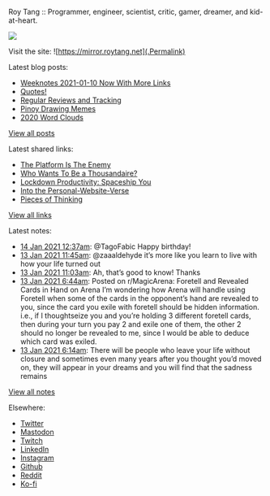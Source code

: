 Roy Tang :: Programmer, engineer, scientist, critic, gamer, dreamer, and kid-at-heart.

![](https://roytang.net/img/profile.jpg)

Visit the site: ![https://mirror.roytang.net](.Permalink)

Latest blog posts:
    

- [Weeknotes 2021-01-10 Now With More Links](https://mirror.roytang.net/2021/01/weeknotes-2021-01-10/)
- [Quotes!](https://mirror.roytang.net/2021/01/quotes/)
- [Regular Reviews and Tracking](https://mirror.roytang.net/2021/01/regular-reviews-and-tracking/)
- [Pinoy Drawing Memes](https://mirror.roytang.net/2021/01/pinoy-drawing-memes/)
- [2020 Word Clouds](https://mirror.roytang.net/2021/01/2020-word-clouds/)

[View all posts](https://mirror.roytang.net/blog)

Latest shared links:
    

- [The Platform Is The Enemy](https://mirror.roytang.net/2021/01/the-platform-is-the-enemy/)
- [Who Wants To Be a Thousandaire?](https://mirror.roytang.net/2021/01/who-wants-to-be-a-thousandaire/)
- [Lockdown Productivity: Spaceship You](https://mirror.roytang.net/2021/01/lockdown-productivity-spaceship-you/)
- [Into the Personal-Website-Verse](https://mirror.roytang.net/2021/01/into-the-personal-website-verse/)
- [Pieces of Thinking](https://mirror.roytang.net/2021/01/pieces-of-thinking/)

[View all links](https://mirror.roytang.net/links)

Latest notes:
    

- [14 Jan 2021 12:37am](https://mirror.roytang.net/2021/01/1349515835971256323/): @TagoFabic Happy birthday!
- [13 Jan 2021 11:45am](https://mirror.roytang.net/2021/01/1349321771489447939/): @zaaaldehyde it&rsquo;s more like you learn to live with how your life turned out
- [13 Jan 2021 11:03am](https://mirror.roytang.net/2021/01/gj2o5nv/): Ah, that&rsquo;s good to know! Thanks
- [13 Jan 2021 6:44am](https://mirror.roytang.net/2021/01/kw2qun/): Posted on r/MagicArena: Foretell and Revealed Cards in Hand on Arena I&rsquo;m wondering how Arena will handle using Foretell when some of the cards in the opponent&rsquo;s hand are revealed to you, since the card you exile with foretell should be hidden information. i.e., if I thoughtseize you and you&rsquo;re holding 3 different foretell cards, then during your turn you pay 2 and exile one of them, the other 2 should no longer be revealed to me, since I would be able to deduce which card was exiled.
- [13 Jan 2021 6:14am](https://mirror.roytang.net/2021/01/1349238475199979521/): There will be people who leave your life without closure and sometimes even many years after you thought you’d moved on, they will appear in your dreams and you will find that the sadness remains

[View all notes](https://mirror.roytang.net/notes)

Elsewhere:

- [Twitter](https://twitter.com/roytang)
- [Mastodon](https://mastodon.technology/@roytang)
- [Twitch](https://twitch.tv/twitchyroy)
- [LinkedIn](https://www.linkedin.com/in/roytang)
- [Instagram](https://instagram.com/roytang0400)
- [Github](https://github.com/roytang)
- [Reddit](https://reddit.com/u/hungryroy)
- [Ko-fi](https://ko-fi.com/roytang)